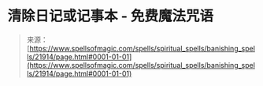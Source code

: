 <!--yml

category: 未分类

date: 2024-06-12 19:05:50

-->

# 清除日记或记事本 - 免费魔法咒语

> 来源：[https://www.spellsofmagic.com/spells/spiritual_spells/banishing_spells/21914/page.html#0001-01-01](https://www.spellsofmagic.com/spells/spiritual_spells/banishing_spells/21914/page.html#0001-01-01)

